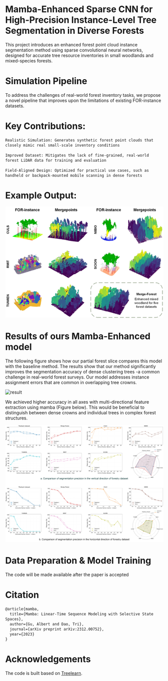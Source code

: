 # Mamba-Enhanced Sparse CNN for High-Precision Instance-Level Tree Segmentation in Diverse Forests
This project introduces an enhanced forest point cloud instance segmentation method using sparse convolutional neural networks, designed for accurate tree resource inventories in small woodlands and mixed-species forests. 
# Simulation Pipeline
To address the challenges of real-world forest inventory tasks, we propose a novel pipeline that improves upon the limitations of existing FOR-instance datasets. 
# Key Contributions:

    Realistic Simulation: Generates synthetic forest point clouds that closely mimic real small-scale inventory conditions

    Improved Dataset: Mitigates the lack of fine-grained, real-world forest LiDAR data for training and evaluation

    Field-Aligned Design: Optimized for practical use cases, such as handheld or backpack-mounted mobile scanning in dense forests

# Example Output:
  
![result](https://github.com/Cocktail-salad/MAMBA-TREE-SEG/blob/master/Figures/Figure8.jpg)

# Results of ours Mamba-Enhanced model
The following figure shows how our partial forest slice compares this model with the baseline method. The results show that our method significantly improves the segmentation accuracy of dense clustering trees -a common challenge in real-world forest surveys. Our model addresses instance assignment errors that are common in overlapping tree crowns.

![result](https://github.com/Cocktail-salad/MAMBA-TREE-SEG/blob/master/Figures/Figure9.jpg)

We achieved higher accuracy in all axes with multi-directional feature extraction using mamba (Figure below). This would be beneficial to distinguish between dense crowns and individual trees in complex forest structures.

![result](https://github.com/Cocktail-salad/MAMBA-TREE-SEG/blob/master/Figures/Figure10.jpg)

# Data Preparation & Model Training
The code will be made available after the paper is accepted
# Citation
```
@article{mamba,
  title={Mamba: Linear-Time Sequence Modeling with Selective State Spaces},
  author={Gu, Albert and Dao, Tri},
  journal={arXiv preprint arXiv:2312.00752},
  year={2023}
}
```
# Acknowledgements
The code is built based on [Treelearn](https://github.com/ecker-lab/TreeLearn).
